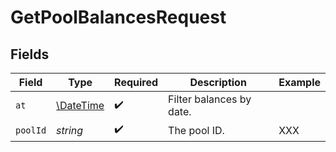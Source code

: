 # GetPoolBalancesRequest


## Fields

| Field                                                         | Type                                                          | Required                                                      | Description                                                   | Example                                                       |
| ------------------------------------------------------------- | ------------------------------------------------------------- | ------------------------------------------------------------- | ------------------------------------------------------------- | ------------------------------------------------------------- |
| `at`                                                          | [\DateTime](https://www.php.net/manual/en/class.datetime.php) | :heavy_check_mark:                                            | Filter balances by date.<br/>                                 |                                                               |
| `poolId`                                                      | *string*                                                      | :heavy_check_mark:                                            | The pool ID.                                                  | XXX                                                           |